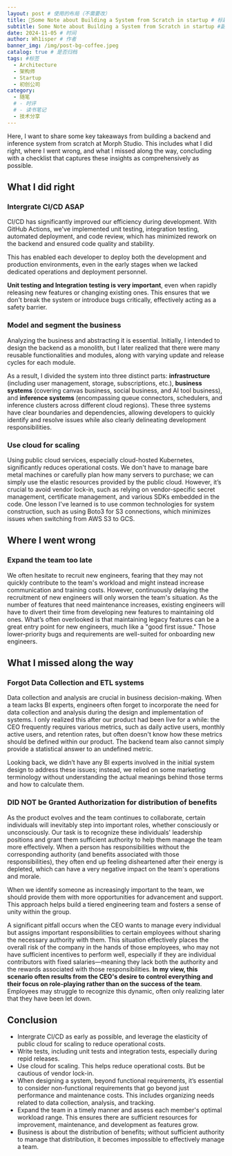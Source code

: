 ```yaml
---
layout: post # 使用的布局（不需要改）
title: 🤔Some Note about Building a System from Scratch in startup # 标题
subtitle: Some Note about Building a System from Scratch in startup #副标题
date: 2024-11-05 # 时间
author: Wh1isper # 作者
banner_img: /img/post-bg-coffee.jpeg
catalog: true # 是否归档
tags: #标签
  - Architecture
  - 架构师
  - Startup
  - 初创公司
category:
  - 随笔
  # - 时评
  # - 读书笔记
  - 技术分享
---
```


Here, I want to share some key takeaways from building a backend and inference system from scratch at Morph Studio. This includes what I did right, where I went wrong, and what I missed along the way, concluding with a checklist that captures these insights as comprehensively as possible.

## What I did right

### Intergrate CI/CD ASAP

CI/CD has significantly improved our efficiency during development. With GitHub Actions, we've implemented unit testing, integration testing, automated deployment, and code review, which has minimized rework on the backend and ensured code quality and stability.

This has enabled each developer to deploy both the development and production environments, even in the early stages when we lacked dedicated operations and deployment personnel.

**Unit testing and Integration testing is very important**, even when rapidly releasing new features or changing existing ones. This ensures that we don't break the system or introduce bugs critically, effectively acting as a safety barrier.

### Model and segment the business

Analyzing the business and abstracting it is essential. Initially, I intended to design the backend as a monolith, but I later realized that there were many reusable functionalities and modules, along with varying update and release cycles for each module. 

As a result, I divided the system into three distinct parts: **infrastructure** (including user management, storage, subscriptions, etc.), **business systems** (covering canvas business, social business, and AI tool business), and **inference systems** (encompassing queue connectors, schedulers, and inference clusters across different cloud regions). These three systems have clear boundaries and dependencies, allowing developers to quickly identify and resolve issues while also clearly delineating development responsibilities.

### Use cloud for scaling

Using public cloud services, especially cloud-hosted Kubernetes, significantly reduces operational costs. We don't have to manage bare metal machines or carefully plan how many servers to purchase; we can simply use the elastic resources provided by the public cloud. However, it’s crucial to avoid vendor lock-in, such as relying on vendor-specific secret management, certificate management, and various SDKs embedded in the code. One lesson I've learned is to use common technologies for system construction, such as using Boto3 for S3 connections, which minimizes issues when switching from AWS S3 to GCS.

## Where I went wrong

### Expand the team too late

We often hesitate to recruit new engineers, fearing that they may not quickly contribute to the team's workload and might instead increase communication and training costs. However, continuously delaying the recruitment of new engineers will only worsen the team's situation. As the number of features that need maintenance increases, existing engineers will have to divert their time from developing new features to maintaining old ones. What’s often overlooked is that maintaining legacy features can be a great entry point for new engineers, much like a "good first issue." Those lower-priority bugs and requirements are well-suited for onboarding new engineers.

## What I missed along the way

### Forgot Data Collection and ETL systems

Data collection and analysis are crucial in business decision-making. When a team lacks BI experts, engineers often forget to incorporate the need for data collection and analysis during the design and implementation of systems. I only realized this after our product had been live for a while: the CEO frequently requires various metrics, such as daily active users, monthly active users, and retention rates, but often doesn't know how these metrics should be defined within our product. The backend team also cannot simply provide a statistical answer to an undefined metric. 

Looking back, we didn’t have any BI experts involved in the initial system design to address these issues; instead, we relied on some marketing terminology without understanding the actual meanings behind those terms and how to calculate them.

### DID NOT be Granted Authorization for distribution of benefits

As the product evolves and the team continues to collaborate, certain individuals will inevitably step into important roles, whether consciously or unconsciously. Our task is to recognize these individuals' leadership positions and grant them sufficient authority to help them manage the team more effectively. When a person has responsibilities without the corresponding authority (and benefits associated with those responsibilities), they often end up feeling disheartened after their energy is depleted, which can have a very negative impact on the team's operations and morale.

When we identify someone as increasingly important to the team, we should provide them with more opportunities for advancement and support. This approach helps build a tiered engineering team and fosters a sense of unity within the group.

A significant pitfall occurs when the CEO wants to manage every individual but assigns important responsibilities to certain employees without sharing the necessary authority with them. This situation effectively places the overall risk of the company in the hands of those employees, who may not have sufficient incentives to perform well, especially if they are individual contributors with fixed salaries—meaning they lack both the authority and the rewards associated with those responsibilities. **In my view, this scenario often results from the CEO's desire to control everything and their focus on role-playing rather than on the success of the team**. Employees may struggle to recognize this dynamic, often only realizing later that they have been let down.

## Conclusion

- Intergrate CI/CD as early as possible, and leverage the elasticity of public cloud for scaling to reduce operational costs.
- Write tests, including unit tests and integration tests, especially during repid releases.
- Use cloud for scaling. This helps reduce operational costs. But be cautious of vendor lock-in.
- When designing a system, beyond functional requirements, it’s essential to consider non-functional requirements that go beyond just performance and maintenance costs. This includes organizing needs related to data collection, analysis, and tracking.
- Expand the team in a timely manner and assess each member's optimal workload range. This ensures there are sufficient resources for improvement, maintenance, and development as features grow.
- Business is about the distribution of benefits; without sufficient authority to manage that distribution, it becomes impossible to effectively manage a team.
